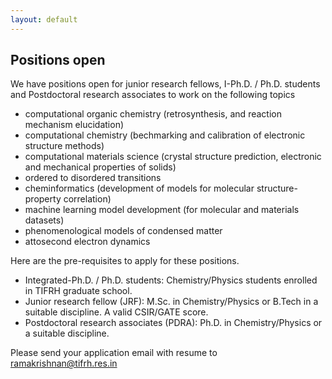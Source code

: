 ```yaml
---
layout: default
---
```


## Positions open 

We have positions open for junior research fellows, I-Ph.D. / Ph.D. students and Postdoctoral research associates to work on the following topics

- computational organic chemistry (retrosynthesis, and reaction mechanism elucidation)     
- computational chemistry (bechmarking and calibration of electronic structure methods)      
- computational materials science (crystal structure prediction, electronic and mechanical properties of solids)   
- ordered to disordered transitions   
- cheminformatics (development of models for molecular structure-property correlation)     
- machine learning model development (for molecular and materials datasets)    
- phenomenological models of condensed matter    
- attosecond electron dynamics  

Here are the pre-requisites to apply for these positions.     

- Integrated-Ph.D. / Ph.D. students: Chemistry/Physics students enrolled in TIFRH graduate school.     
- Junior research fellow (JRF): M.Sc. in Chemistry/Physics or B.Tech in a suitable discipline. A valid CSIR/GATE score.      
- Postdoctoral research associates (PDRA): Ph.D. in Chemistry/Physics or a suitable discipline.         

Please send your application email with resume to [ramakrishnan@tifrh.res.in](ramakrishnan@tifrh.res.in)     





